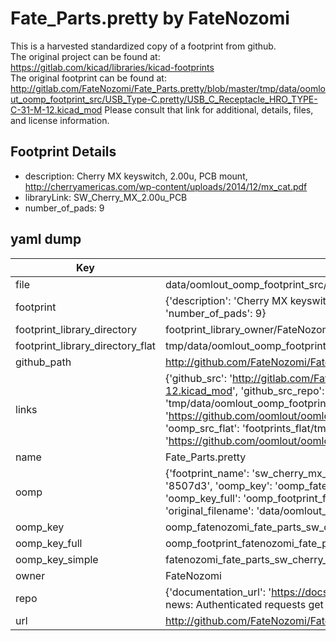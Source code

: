 # Fate_Parts.pretty by FateNozomi  
This is a harvested standardized copy of a footprint from github.  
The original project can be found at:  
https://gitlab.com/kicad/libraries/kicad-footprints  
The original footprint can be found at:
http://gitlab.com/FateNozomi/Fate_Parts.pretty/blob/master/tmp/data/oomlout_oomp_footprint_src/USB_Type-C.pretty/USB_C_Receptacle_HRO_TYPE-C-31-M-12.kicad_mod
Please consult that link for additional, details, files, and license information.  
## Footprint Details
* description: Cherry MX keyswitch, 2.00u, PCB mount, http://cherryamericas.com/wp-content/uploads/2014/12/mx_cat.pdf  
* libraryLink: SW_Cherry_MX_2.00u_PCB  
* number_of_pads: 9  
## yaml dump  
| Key | Value |  
| --- | --- |  
| file | data/oomlout_oomp_footprint_src/Fate_Parts.pretty/MX_Switch.pretty/SW_Cherry_MX_2.00u_PCB.kicad_mod |  
| footprint | {'description': 'Cherry MX keyswitch, 2.00u, PCB mount, http://cherryamericas.com/wp-content/uploads/2014/12/mx_cat.pdf', 'libraryLink': 'SW_Cherry_MX_2.00u_PCB', 'number_of_pads': 9} |  
| footprint_library_directory | footprint_library_owner/FateNozomi_Fate_Parts.pretty |  
| footprint_library_directory_flat | tmp/data/oomlout_oomp_footprint_src/footprints_flat/fatenozomi_fate_parts_sw_cherry_mx_2_00u_pcb/working |  
| github_path | http://github.com/FateNozomi/Fate_Parts.pretty/blob/master/tmp/data/oomlout_oomp_footprint_src/MX_Switch.pretty/SW_Cherry_MX_2.00u_PCB.kicad_mod |  
| links | {'github_src': 'http://gitlab.com/FateNozomi/Fate_Parts.pretty/blob/master/tmp/data/oomlout_oomp_footprint_src/USB_Type-C.pretty/USB_C_Receptacle_HRO_TYPE-C-31-M-12.kicad_mod', 'github_src_repo': 'https://gitlab.com/kicad/libraries/kicad-footprints', 'oomp_bot': 'tmp/data/oomlout_oomp_footprint_src/footprints/fatenozomi_fate_parts_sw_cherry_mx_2_00u_pcb/working', 'oomp_bot_github': 'https://github.com/oomlout/oomlout_oomp_footprint_bot/tree/main/tmp/data/oomlout_oomp_footprint_src/footprints/fatenozomi_fate_parts_sw_cherry_mx_2_00u_pcb/working', 'oomp_src_flat': 'footprints_flat/tmp/data/oomlout_oomp_footprint_src/footprints_flat/fatenozomi_fate_parts_sw_cherry_mx_2_00u_pcb/working', 'oomp_src_flat_github': 'https://github.com/oomlout/oomlout_oomp_footprint_src/tree/main/tmp/data/oomlout_oomp_footprint_src/footprints_flat/fatenozomi_fate_parts_sw_cherry_mx_2_00u_pcb/working'} |  
| name | Fate_Parts.pretty |  
| oomp | {'footprint_name': 'sw_cherry_mx_2_00u_pcb', 'library_name': 'fate_parts', 'md5': '8507d3f8d20bddb4b7b9d9f63eebea4a', 'md5_10': '8507d3f8d2', 'md5_5': '8507d', 'md5_6': '8507d3', 'oomp_key': 'oomp_fatenozomi_fate_parts_sw_cherry_mx_2_00u_pcb', 'oomp_key_extra': 'oomp_footprint_fatenozomi_fate_parts_sw_cherry_mx_2_00u_pcb', 'oomp_key_full': 'oomp_footprint_fatenozomi_fate_parts_sw_cherry_mx_2_00u_pcb_8507d3', 'oomp_key_simple': 'fatenozomi_fate_parts_sw_cherry_mx_2_00u_pcb', 'original_filename': 'data/oomlout_oomp_footprint_src/Fate_Parts.pretty/MX_Switch.pretty/SW_Cherry_MX_2.00u_PCB.kicad_mod', 'owner_name': 'fatenozomi'} |  
| oomp_key | oomp_fatenozomi_fate_parts_sw_cherry_mx_2_00u_pcb |  
| oomp_key_full | oomp_footprint_fatenozomi_fate_parts_sw_cherry_mx_2_00u_pcb |  
| oomp_key_simple | fatenozomi_fate_parts_sw_cherry_mx_2_00u_pcb |  
| owner | FateNozomi |  
| repo | {'documentation_url': 'https://docs.github.com/rest/overview/resources-in-the-rest-api#rate-limiting', 'message': "API rate limit exceeded for 84.66.142.224. (But here's the good news: Authenticated requests get a higher rate limit. Check out the documentation for more details.)"} |  
| url | http://github.com/FateNozomi/Fate_Parts.pretty |  

